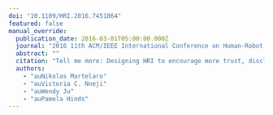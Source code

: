```yaml
---
doi: "10.1109/HRI.2016.7451864"
featured: false
manual_override:
  publication_date: 2016-03-01T05:00:00.000Z
  journal: "2016 11th ACM/IEEE International Conference on Human-Robot Interaction (HRI)"
  abstract: ""
  citation: "Tell me more: Designing HRI to encourage more trust, disclosure, and companionship (2016)"
  authors:
    - "auNikolas Martelaro"
    - "auVictoria C. Nneji"
    - "auWendy Ju"
    - "auPamela Hinds"
---
```


<!-- You can add additional content about this publication here if needed -->

